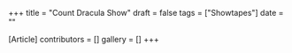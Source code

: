 +++
title = "Count Dracula Show"
draft = false
tags = ["Showtapes"]
date = ""

[Article]
contributors = []
gallery = []
+++